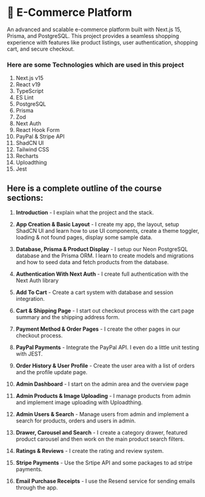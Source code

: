 # 🛒 E-Commerce Platform

An advanced and scalable e-commerce platform built with Next.js 15, Prisma, and PostgreSQL. This project provides a seamless shopping experience with features like product listings, user authentication, shopping cart, and secure checkout.

### Here are some Technologies which are used in this project
1. Next.js v15
2. React v19
3. TypeScript
4. ES Lint
5. PostgreSQL
6. Prisma
7. Zod
8. Next Auth
9. React Hook Form
10. PayPal & Stripe API
11. ShadCN UI
12. Tailwind CSS
13. Recharts
14. Uploadthing
15. Jest

## Here is a complete outline of the course sections:

1. **Introduction** - I explain what the project and the stack.

2. **App Creation & Basic Layout** - I create my app, the layout, setup ShadCN UI and learn how to use UI components, create a theme toggler, loading & not found pages, display some sample data.

3. **Database, Prisma & Product Display** - I setup our Neon PostgreSQL database and the Prisma ORM. I learn to create models and migrations and how to seed data and fetch products from the database.

4. **Authentication With Next Auth** - I create full authentication with the Next Auth library

5. **Add To Cart** - Create a cart system with database and session integration.

6. **Cart & Shipping Page** - I start out checkout process with the cart page summary and the shipping address form.

7. **Payment Method & Order Pages** - I create the other pages in our checkout process.

8. **PayPal Payments** - Integrate the PayPal API. I even do a little unit testing with JEST.

9. **Order History & User Profile** - Create the user area with a list of orders and the profile update page.

10. **Admin Dashboard** - I start on the admin area and the overview page

11. **Admin Products & Image Uploading** - I manage products from admin and implement image uploading with Uploadthing.

12. **Admin Users & Search** - Manage users from admin and implement a search for products, orders and users in admin.

13. **Drawer, Carousel and Search** - I create a category drawer, featured product carousel and then work on the main product search filters.

14. **Ratings & Reviews** - I create the rating and review system.

15. **Stripe Payments** - Use the Srtipe API and some packages to ad stripe payments.

16. **Email Purchase Receipts** - I use the Resend service for sending emails through the app.
